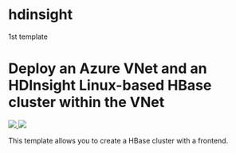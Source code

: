 # hdinsight
1st template 


# Deploy an Azure VNet and an HDInsight Linux-based HBase cluster within the VNet

<a href="https://portal.azure.com/#create/Microsoft.Template/uri/https%3A%2F%2Fraw.githubusercontent.com%2Fpmillart%2Fmaster%2Fhdinsight%2Fazuredeploy.json" target="_blank">
    <img src="http://azuredeploy.net/deploybutton.png"/>
</a>
<a href="http://armviz.io/#/?load=https%3A%2F%2Fraw.githubusercontent.com%2Fpmillart%2Fmaster%2Fhdinsight%2Fazuredeploy.json" target="_blank">
    <img src="http://armviz.io/visualizebutton.png"/>
</a>

This template allows you to create a HBase cluster with a frontend.